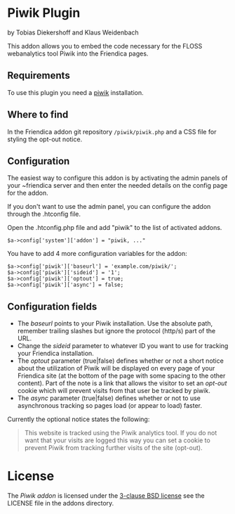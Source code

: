 Piwik Plugin
============

by Tobias Diekershoff and Klaus Weidenbach

This addon allows you to embed the code necessary for the FLOSS webanalytics
tool Piwik into the Friendica pages.

Requirements
------------

To use this plugin you need a [piwik](http://piwik.org/) installation.

Where to find
-------------

In the Friendica addon git repository `/piwik/piwik.php` and a CSS file for
styling the opt-out notice.

Configuration
-------------

The easiest way to configure this addon is by activating the admin panels of
your ~friendica server and then enter the needed details on the config page
for the addon.

If you don't want to use the admin panel, you can configure the addon through
the .htconfig file.

Open the .htconfig.php file and add "piwik" to the list of activated addons.

    $a->config['system']['addon'] = "piwik, ..."

You have to add 4 more configuration variables for the addon:

    $a->config['piwik']['baseurl'] = 'example.com/piwik/';
    $a->config['piwik']['sideid'] = '1';
    $a->config['piwik']['optout'] = true;
    $a->config['piwik']['async'] = false;

Configuration fields
---------------------

* The *baseurl* points to your Piwik installation. Use the absolute path,
remember trailing slashes but ignore the protocol (http/s) part of the URL.
* Change the *sideid* parameter to whatever ID you want to use for tracking your
Friendica installation.
* The *optout* parameter (true|false) defines whether or
not a short notice about the utilization of Piwik will be displayed on every
page of your Friendica site (at the bottom of the page with some spacing to the
other content). Part of the note is a link that allows the visitor to set an
_opt-out_ cookie which will prevent visits from that user be tracked by piwik.
* The *async* parameter (true|false) defines whether or not to use asynchronous
tracking so pages load (or appear to load) faster.

Currently the optional notice states the following:

>    This website is tracked using the Piwik analytics tool. If you do not want
>    that your visits are logged this way you can set a cookie to prevent Piwik
>    from tracking further visits of the site (opt-out).

License
=======

The _Piwik addon_ is licensed under the [3-clause BSD license][3] see the
LICENSE file in the addons directory.

[3]: http://opensource.org/licenses/BSD-3-Clause
